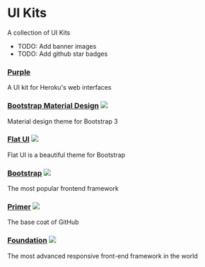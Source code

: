 # UI Kits

A collection of UI Kits

- TODO: Add banner images
- TODO: Add github star badges

### [Purple](http://purple.herokuapp.com/)
A UI kit for Heroku's web interfaces

### [Bootstrap Material Design](https://github.com/FezVrasta/bootstrap-material-design) ![](https://img.shields.io/github/stars/FezVrasta/bootstrap-material-design.svg?style=flat)
Material design theme for Bootstrap 3

### [Flat UI](https://github.com/designmodo/Flat-UI) ![](https://img.shields.io/github/stars/designmodo/Flat-UI.svg?style=flat)
Flat UI is a beautiful theme for Bootstrap

### [Bootstrap](http://getbootstrap.com/) ![](https://img.shields.io/github/stars/twbs/bootstrap.svg?style=flat)
The most popular frontend framework

### [Primer](https://github.com/primer/primer) ![](https://img.shields.io/github/stars/primer/primer.svg?style=flat)
The base coat of GitHub

### [Foundation](https://github.com/zurb/foundation) ![](https://img.shields.io/github/stars/zurb/foundation.svg?style=flat)
The most advanced responsive front-end framework in the world
